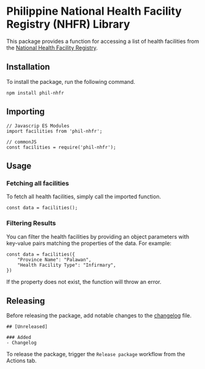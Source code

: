 # Philippine National Health Facility Registry (NHFR) Library

This package provides a function for accessing a list of health facilities from the [National Health Facility Registry](https://nhfr.doh.gov.ph/).

## Installation
To install the package, run the following command.
```
npm install phil-nhfr
```

## Importing
```
// Javascrip ES Modules
import facilities from 'phil-nhfr';

// commonJS
const facilities = require('phil-nhfr');
```

## Usage
### Fetching all facilities
To fetch all health facilities, simply call the imported function.
```
const data = facilities();
```

### Filtering Results
You can filter the health facilities by providing an object parameters with key-value pairs matching the properties of the data. For example:
```
const data = facilities({
    "Province Name": "Palawan",
    "Health Facility Type": "Infirmary",
})
```
If the property does not exist, the function will throw an error.

## Releasing
Before releasing the package, add notable changes to the [changelog](CHANGELOG.md) file.
```
## [Unreleased]

### Added
- Changelog
```
To release the package, trigger the `Release package` workflow from the Actions tab.